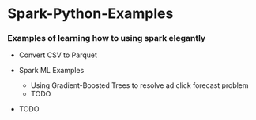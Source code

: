 # Spark-Python-Examples

### Examples of learning how to using spark elegantly

- Convert CSV to Parquet  

- Spark ML Examples
   - Using Gradient-Boosted Trees to resolve ad click forecast problem
   - TODO

- TODO

